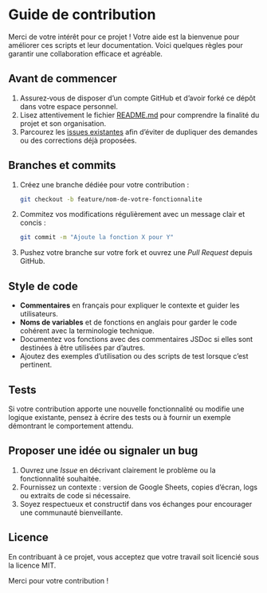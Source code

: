 # Guide de contribution

Merci de votre intérêt pour ce projet ! Votre aide est la bienvenue pour améliorer ces scripts et leur documentation. Voici quelques règles pour garantir une collaboration efficace et agréable.

## Avant de commencer

1. Assurez‑vous de disposer d’un compte GitHub et d’avoir forké ce dépôt dans votre espace personnel.
2. Lisez attentivement le fichier [README.md](README.md) pour comprendre la finalité du projet et son organisation.
3. Parcourez les [issues existantes](https://github.com/yourusername/google-sheets-automation-scripts/issues) afin d’éviter de dupliquer des demandes ou des corrections déjà proposées.

## Branches et commits

1. Créez une branche dédiée pour votre contribution :

   ```bash
   git checkout -b feature/nom-de-votre-fonctionnalite
   ```

2. Commitez vos modifications régulièrement avec un message clair et concis :

   ```bash
   git commit -m "Ajoute la fonction X pour Y"
   ```

3. Pushez votre branche sur votre fork et ouvrez une *Pull Request* depuis GitHub.

## Style de code

- **Commentaires** en français pour expliquer le contexte et guider les utilisateurs.
- **Noms de variables** et de fonctions en anglais pour garder le code cohérent avec la terminologie technique.
- Documentez vos fonctions avec des commentaires JSDoc si elles sont destinées à être utilisées par d’autres.
- Ajoutez des exemples d’utilisation ou des scripts de test lorsque c’est pertinent.

## Tests

Si votre contribution apporte une nouvelle fonctionnalité ou modifie une logique existante, pensez à écrire des tests ou à fournir un exemple démontrant le comportement attendu.

## Proposer une idée ou signaler un bug

1. Ouvrez une *Issue* en décrivant clairement le problème ou la fonctionnalité souhaitée.
2. Fournissez un contexte : version de Google Sheets, copies d’écran, logs ou extraits de code si nécessaire.
3. Soyez respectueux et constructif dans vos échanges pour encourager une communauté bienveillante.

## Licence

En contribuant à ce projet, vous acceptez que votre travail soit licencié sous la licence MIT.

Merci pour votre contribution !